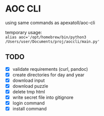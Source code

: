 # AOC CLI

using same commands as apexatoll/aoc-cli

temporary usage:  
`alias aoc='/opt/homebrew/bin/python3 /Users/user/Documents/proj/aoccli/main.py'`

## TODO

- [x] validate requirements (curl, pandoc)
- [x] create directories for day and year
- [x] download input
- [x] download puzzle
- [x] delete tmp html
- [x] write secret file into gitignore
- [x] login command
- [x] install command
